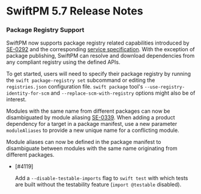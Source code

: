 # SwiftPM 5.7 Release Notes


### Package Registry Support

SwiftPM now supports package registry related capabilities introduced by [SE-0292](https://github.com/apple/swift-evolution/blob/main/proposals/0292-package-registry-service.md) and the corresponding [service specification](../Registry.md). With the exception of package publishing, SwiftPM can resolve and download dependencies from any compliant registry using the defined APIs. 

To get started, users will need to specify their package registry by running the `swift package-registry set` subcommand or editing the `registries.json` configuration file. `swift package` tool's `--use-registry-identity-for-scm` and `--replace-scm-with-registry` options might also be of interest.
  
Modules with the same name from different packages can now be disambiguated by module aliasing [SE-0339](https://github.com/apple/swift-evolution/blob/main/proposals/0339-module-aliasing-for-disambiguation.md). When adding a product dependency for a target in a package manifest, use a new parameter `moduleAliases` to provide a new unique name for a conflicting module. 

  Module aliases can now be defined in the package manifest to disambiguate between modules with the same name originating from different packages. 

* [#4119] 
 
  Add a `--disable-testable-imports` flag to `swift test` with which tests are built without the testability feature (`import @testable` disabled).

